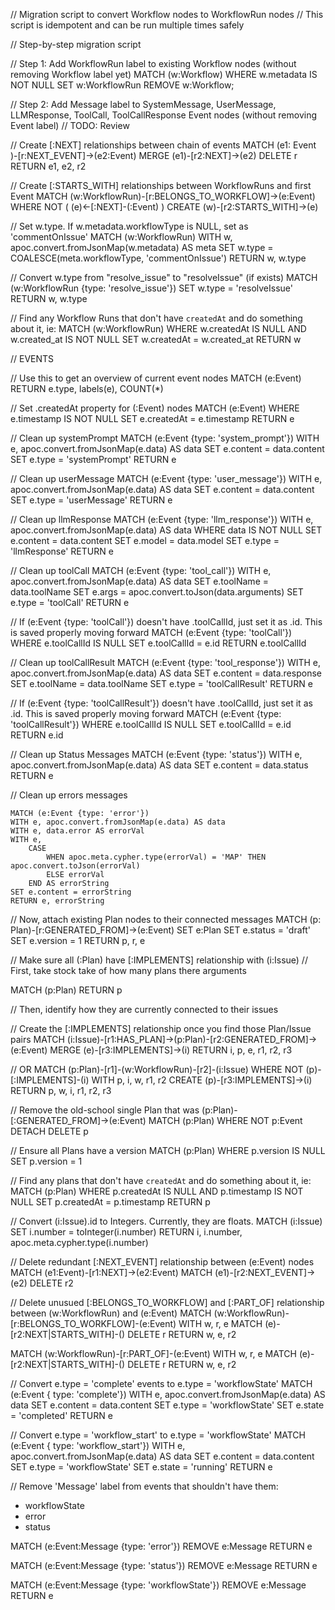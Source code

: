 // Migration script to convert Workflow nodes to WorkflowRun nodes
// This script is idempotent and can be run multiple times safely

// Step-by-step migration script

// Step 1: Add WorkflowRun label to existing Workflow nodes (without removing Workflow label yet)
MATCH (w:Workflow)
WHERE w.metadata IS NOT NULL
SET w:WorkflowRun
REMOVE w:Workflow;

// Step 2: Add Message label to SystemMessage, UserMessage, LLMResponse, ToolCall, ToolCallResponse Event nodes (without removing Event label)
// TODO: Review

// Create [:NEXT] relationships between chain of events
MATCH (e1: Event )-[r:NEXT_EVENT]->(e2:Event)
MERGE (e1)-[r2:NEXT]->(e2)
DELETE r
RETURN e1, e2, r2

// Create [:STARTS_WITH] relationships between WorkflowRuns and first Event
MATCH (w:WorkflowRun)-[r:BELONGS_TO_WORKFLOW]->(e:Event)
WHERE NOT ( (e)<-[:NEXT]-(:Event) )
CREATE (w)-[r2:STARTS_WITH]->(e)

// Set w.type. If w.metadata.workflowType is NULL, set as 'commentOnIssue'
MATCH (w:WorkflowRun)
WITH w, apoc.convert.fromJsonMap(w.metadata) AS meta
SET w.type = COALESCE(meta.workflowType, 'commentOnIssue')
RETURN w, w.type

// Convert w.type from "resolve_issue" to "resolveIssue" (if exists)
MATCH (w:WorkflowRun {type: 'resolve_issue'})
SET w.type = 'resolveIssue'
RETURN w, w.type

// Find any Workflow Runs that don't have `createdAt` and do something about it, ie:
MATCH (w:WorkflowRun)
WHERE w.createdAt IS NULL AND w.created_at IS NOT NULL
SET w.createdAt = w.created_at
RETURN w

// EVENTS

// Use this to get an overview of current event nodes
MATCH (e:Event)
RETURN e.type, labels(e), COUNT(\*)

// Set .createdAt property for (:Event) nodes
MATCH (e:Event)
WHERE e.timestamp IS NOT NULL
SET e.createdAt = e.timestamp
RETURN e

// Clean up systemPrompt
MATCH (e:Event {type: 'system_prompt'})
WITH e, apoc.convert.fromJsonMap(e.data) AS data
SET e.content = data.content
SET e.type = 'systemPrompt'
RETURN e

// Clean up userMessage
MATCH (e:Event {type: 'user_message'})
WITH e, apoc.convert.fromJsonMap(e.data) AS data
SET e.content = data.content
SET e.type = 'userMessage'
RETURN e

// Clean up llmResponse
MATCH (e:Event {type: 'llm_response'})
WITH e, apoc.convert.fromJsonMap(e.data) AS data
WHERE data IS NOT NULL
SET e.content = data.content
SET e.model = data.model
SET e.type = 'llmResponse'
RETURN e

// Clean up toolCall
MATCH (e:Event {type: 'tool_call'})
WITH e, apoc.convert.fromJsonMap(e.data) AS data
SET e.toolName = data.toolName
SET e.args = apoc.convert.toJson(data.arguments)
SET e.type = 'toolCall'
RETURN e

// If (e:Event {type: 'toolCall'}) doesn't have .toolCallId, just set it as .id. This is saved properly moving forward
MATCH (e:Event {type: 'toolCall'})
WHERE e.toolCallId IS NULL
SET e.toolCallId = e.id
RETURN e.toolCallId

// Clean up toolCallResult
MATCH (e:Event {type: 'tool_response'})
WITH e, apoc.convert.fromJsonMap(e.data) AS data
SET e.content = data.response
SET e.toolName = data.toolName
SET e.type = 'toolCallResult'
RETURN e

// If (e:Event {type: 'toolCallResult'}) doesn't have .toolCallId, just set it as .id. This is saved properly moving forward
MATCH (e:Event {type: 'toolCallResult'})
WHERE e.toolCallId IS NULL
SET e.toolCallId = e.id
RETURN e.id

// Clean up Status Messages
MATCH (e:Event {type: 'status'})
WITH e, apoc.convert.fromJsonMap(e.data) AS data
SET e.content = data.status
RETURN e

// Clean up errors messages

```cypher
MATCH (e:Event {type: 'error'})
WITH e, apoc.convert.fromJsonMap(e.data) AS data
WITH e, data.error AS errorVal
WITH e,
    CASE
        WHEN apoc.meta.cypher.type(errorVal) = 'MAP' THEN apoc.convert.toJson(errorVal)
        ELSE errorVal
    END AS errorString
SET e.content = errorString
RETURN e, errorString
```

// Now, attach existing Plan nodes to their connected messages
MATCH (p: Plan)-[r:GENERATED_FROM]->(e:Event)
SET e:Plan
SET e.status = 'draft'
SET e.version = 1
RETURN p, r, e

// Make sure all (:Plan) have [:IMPLEMENTS] relationship with (i:Issue)
// First, take stock take of how many plans there arguments

MATCH (p:Plan)
RETURN p

// Then, identify how they are currently connected to their issues

// Create the [:IMPLEMENTS] relationship once you find those Plan/Issue pairs
MATCH (i:Issue)-[r1:HAS_PLAN]->(p:Plan)-[r2:GENERATED_FROM]->(e:Event)
MERGE (e)-[r3:IMPLEMENTS]->(i)
RETURN i, p, e, r1, r2, r3

// OR
MATCH (p:Plan)-[r1]-(w:WorkflowRun)-[r2]-(i:Issue)
WHERE NOT (p)-[:IMPLEMENTS]-(i)
WITH p, i, w, r1, r2
CREATE (p)-[r3:IMPLEMENTS]->(i)
RETURN p, w, i, r1, r2, r3

// Remove the old-school single Plan that was (p:Plan)-[:GENERATED_FROM]->(e:Event)
MATCH (p:Plan)
WHERE NOT p:Event
DETACH DELETE p

// Ensure all Plans have a version
MATCH (p:Plan)
WHERE p.version IS NULL
SET p.version = 1

// Find any plans that don't have `createdAt` and do something about it, ie:
MATCH (p:Plan)
WHERE p.createdAt IS NULL AND p.timestamp IS NOT NULL
SET p.createdAt = p.timestamp
RETURN p

// Convert (i:Issue).id to Integers. Currently, they are floats.
MATCH (i:Issue)
SET i.number = toInteger(i.number)
RETURN i, i.number, apoc.meta.cypher.type(i.number)

// Delete redundant [:NEXT_EVENT] relationship between (e:Event) nodes
MATCH (e1:Event)-[r1:NEXT]->(e2:Event)
MATCH (e1)-[r2:NEXT_EVENT]->(e2)
DELETE r2

// Delete unusued [:BELONGS_TO_WORKFLOW] and [:PART_OF] relationship between (w:WorkflowRun) and (e:Event)
MATCH (w:WorkflowRun)-[r:BELONGS_TO_WORKFLOW]-(e:Event)
WITH w, r, e
MATCH (e)-[r2:NEXT|STARTS_WITH]-()
DELETE r
RETURN w, e, r2

MATCH (w:WorkflowRun)-[r:PART_OF]-(e:Event)
WITH w, r, e
MATCH (e)-[r2:NEXT|STARTS_WITH]-()
DELETE r
RETURN w, e, r2

// Convert e.type = 'complete' events to e.type = 'workflowState'
MATCH (e:Event { type: 'complete'})
WITH e, apoc.convert.fromJsonMap(e.data) AS data
SET e.content = data.content
SET e.type = 'workflowState'
SET e.state = 'completed'
RETURN e

// Convert e.type = 'workflow_start' to e.type = 'workflowState'
MATCH (e:Event { type: 'workflow_start'})
WITH e, apoc.convert.fromJsonMap(e.data) AS data
SET e.content = data.content
SET e.type = 'workflowState'
SET e.state = 'running'
RETURN e

// Remove 'Message' label from events that shouldn't have them:

- workflowState
- error
- status

MATCH (e:Event:Message {type: 'error'})
REMOVE e:Message
RETURN e

MATCH (e:Event:Message {type: 'status'})
REMOVE e:Message
RETURN e

MATCH (e:Event:Message {type: 'workflowState'})
REMOVE e:Message
RETURN e
